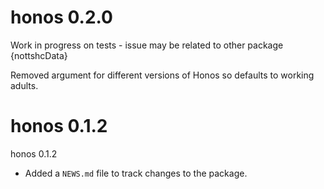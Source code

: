 # honos 0.2.0

Work in progress on tests - issue may be related to other package {nottshcData}

Removed argument for different versions of Honos so defaults to working adults.

# honos 0.1.2
honos 0.1.2

* Added a `NEWS.md` file to track changes to the package.

